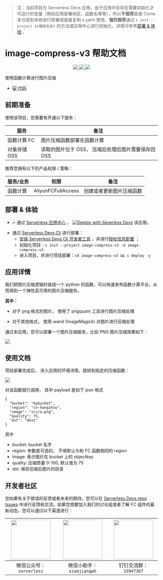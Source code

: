 
> 注：当前项目为 Serverless Devs 应用，由于应用中会存在需要初始化才可运行的变量（例如应用部署地区、函数名等等），所以**不推荐**直接 Clone 本仓库到本地进行部署或直接复制 s.yaml 使用，**强烈推荐**通过 `s init --project ${模版名称}` 的方法或应用中心进行初始化，详情可参考[部署 & 体验](#部署--体验) 。

# image-compress-v3 帮助文档
<p align="center" class="flex justify-center">
    <a href="https://www.serverless-devs.com" class="ml-1">
    <img src="http://editor.devsapp.cn/icon?package=image-compress-v3&type=packageType">
  </a>
  <a href="http://www.devsapp.cn/details.html?name=image-compress-v3" class="ml-1">
    <img src="http://editor.devsapp.cn/icon?package=image-compress-v3&type=packageVersion">
  </a>
  <a href="http://www.devsapp.cn/details.html?name=image-compress-v3" class="ml-1">
    <img src="http://editor.devsapp.cn/icon?package=image-compress-v3&type=packageDownload">
  </a>
</p>

<description>

使用函数计算进行图片压缩

</description>

<codeUrl>

- [:smiley_cat: 代码](https://github.com/rsonghuster/image-compress/tree/V3/src)

</codeUrl>
<preview>



</preview>


## 前期准备

使用该项目，您需要有开通以下服务：

<service>



| 服务 |  备注  |
| --- |  --- |
| 函数计算 FC |  图片压缩函数部署在函数计算 |
| 对象存储 OSS |  读取的图片位于 OSS， 压缩后处理后图片需要保存回 OSS |

</service>

推荐您拥有以下的产品权限 / 策略：
<auth>



| 服务/业务 |  权限 |  备注  |
| --- |  --- |   --- |
| 函数计算 | AliyunFCFullAccess |  创建或者更新图片压缩函数 |

</auth>

<remark>



</remark>

<disclaimers>



</disclaimers>

## 部署 & 体验

<appcenter>
   
- :fire: 通过 [Serverless 应用中心](https://fcnext.console.aliyun.com/applications/create?template=image-compress-v3) ，
  [![Deploy with Severless Devs](https://img.alicdn.com/imgextra/i1/O1CN01w5RFbX1v45s8TIXPz_!!6000000006118-55-tps-95-28.svg)](https://fcnext.console.aliyun.com/applications/create?template=image-compress-v3) 该应用。
   
</appcenter>
<deploy>
    
- 通过 [Serverless Devs Cli](https://www.serverless-devs.com/serverless-devs/install) 进行部署：
  - [安装 Serverless Devs Cli 开发者工具](https://www.serverless-devs.com/serverless-devs/install) ，并进行[授权信息配置](https://docs.serverless-devs.com/fc/config) ；
  - 初始化项目：`s init --project image-compress-v3 -d image-compress-v3`
  - 进入项目，并进行项目部署：`cd image-compress-v3 && s deploy -y`
   
</deploy>

## 应用详情

<appdetail id="flushContent">

我们把图片压缩逻辑封装成一个 python 的函数，可以快速发布函数计算平台，从而得到一个弹性高可用的图片压缩服务。

**其中：**

- 对于 png 格式的图片， 使用了 pngquant 工具进行图片压缩处理

- 对于其他格式， 使用 wand (ImageMagick) 对图片进行压缩处理


通过本应用，您可以部署一个图片压缩服务，比如 PNG 图片压缩效果如下：

![](http://image.editor.devsapp.cn/evBw7lh8ktv6xDBzSSzvjr1ykchAF9hG41gf1ek1sk8tr4355A/7bExa4bcCCEEC8BwatAb)

</appdetail>

## 使用文档

<usedetail id="flushContent">

项目部署完成后， 进入应用的环境详情，跳转到指定的压缩函数：

![](http://image.editor.devsapp.cn/khkZiuj24dFrSiCdAe9cyr1grr6hrArhCGzvvd2t3l7huywAC8/1AZDeAblFG2DradAkgSF.png)

对该函数就行调用， 其中 payload 是如下 json 格式

```
{
  "bucket": "mybucket",
  "region": "cn-hangzhou",
  "image": "src/a.png",
  "quality": 75,
  "dst": "dest"
}
```

其中 

- bucket: bucket 名字
- region: 参数是可选的， 不填默认为和 FC 函数相同的 region
- image: 表示图片在 bucket 上的 objectkey
- quality: 压缩质量 0-100, 默认值为 75
- dst: 保存压缩后图片的目录

</usedetail>


<devgroup>


## 开发者社区

您如果有关于错误的反馈或者未来的期待，您可以在 [Serverless Devs repo Issues](https://github.com/serverless-devs/serverless-devs/issues) 中进行反馈和交流。如果您想要加入我们的讨论组或者了解 FC 组件的最新动态，您可以通过以下渠道进行：

<p align="center">  

| <img src="https://serverless-article-picture.oss-cn-hangzhou.aliyuncs.com/1635407298906_20211028074819117230.png" width="130px" > | <img src="https://serverless-article-picture.oss-cn-hangzhou.aliyuncs.com/1635407044136_20211028074404326599.png" width="130px" > | <img src="https://serverless-article-picture.oss-cn-hangzhou.aliyuncs.com/1635407252200_20211028074732517533.png" width="130px" > |
| --------------------------------------------------------------------------------------------------------------------------------- | --------------------------------------------------------------------------------------------------------------------------------- | --------------------------------------------------------------------------------------------------------------------------------- |
| <center>微信公众号：`serverless`</center>                                                                                         | <center>微信小助手：`xiaojiangwh`</center>                                                                                        | <center>钉钉交流群：`33947367`</center>                                                                                           |
</p>
</devgroup>
